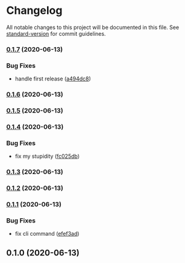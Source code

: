 # Changelog

All notable changes to this project will be documented in this file. See [standard-version](https://github.com/conventional-changelog/standard-version) for commit guidelines.

### [0.1.7](https://github.com/feryardiant/read-changelog/compare/v0.1.6...v0.1.7) (2020-06-13)


### Bug Fixes

* handle first release ([a494dc8](https://github.com/feryardiant/read-changelog/commit/a494dc89a7c64f5b7bb7257a197256187704363b))

### [0.1.6](https://github.com/feryardiant/read-changelog/compare/v0.1.5...v0.1.6) (2020-06-13)

### [0.1.5](https://github.com/feryardiant/read-changelog/compare/v0.1.4...v0.1.5) (2020-06-13)

### [0.1.4](https://github.com/feryardiant/read-changelog/compare/v0.1.3...v0.1.4) (2020-06-13)


### Bug Fixes

* fix my stupidity ([fc025db](https://github.com/feryardiant/read-changelog/commit/fc025db95db982b324c0c39cf74c3ebfc85eb531))

### [0.1.3](https://github.com/feryardiant/read-changelog/compare/v0.1.2...v0.1.3) (2020-06-13)

### [0.1.2](https://github.com/feryardiant/read-changelog/compare/v0.1.1...v0.1.2) (2020-06-13)

### [0.1.1](https://github.com/feryardiant/read-changelog/compare/v0.1.0...v0.1.1) (2020-06-13)


### Bug Fixes

* fix cli command ([efef3ad](https://github.com/feryardiant/read-changelog/commit/efef3adaf147bab64b484526cc55d9e8bf5897c0))

## 0.1.0 (2020-06-13)
